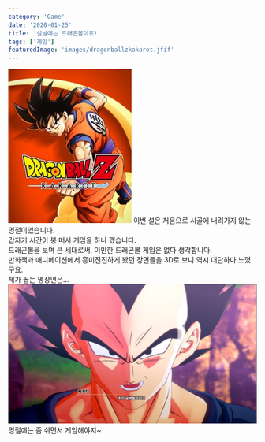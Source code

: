 ```yaml
---
category: 'Game'
date: '2020-01-25'
title: '설날에는 드래곤볼이죠!'
tags: ['게임']
featuredImage: 'images/dragonballzkakarot.jfif'
---
```


![드래곤볼 Z 카카로트 타이틀 이미지](images/dragonballzkakarot.jfif)
이번 설은 처음으로 시골에 내려가지 않는 명절이었습니다.  
갑자기 시간이 붕 떠서 게임을 하나 깼습니다.  
드래곤볼을 보며 큰 세대로써, 이만한 드래곤볼 게임은 없다 생각합니다.  
만화책과 애니메이션에서 흥미진진하게 봤던 장면들을 3D로 보니 역시 대단하다 느꼈구요.  
제가 꼽는 명장면은...  
![네가 넘버원이다](images/no1.jfif)
명절에는 좀 쉬면서 게임해야지~
